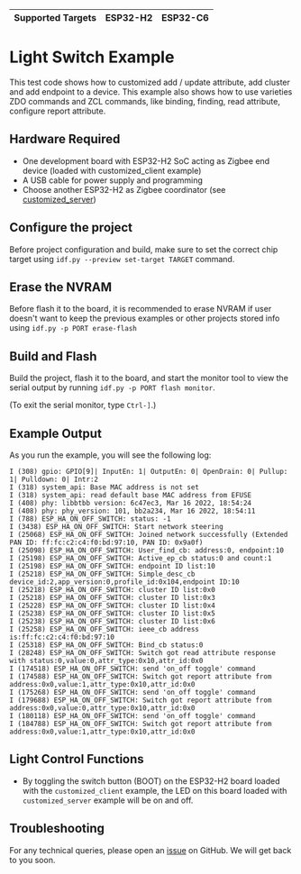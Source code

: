 | Supported Targets | ESP32-H2 | ESP32-C6 |
| ----------------- | -------- | -------- |

# Light Switch Example 

This test code shows how to customized add / update attribute, add cluster and add endpoint to a device. This example also shows how to use varieties ZDO commands and ZCL commands, like binding, finding, read attribute, configure report attribute.

## Hardware Required

* One development board with ESP32-H2 SoC acting as Zigbee end device (loaded with customized_client example)
* A USB cable for power supply and programming
* Choose another ESP32-H2 as Zigbee coordinator (see [customized_server](../customized_server/))

## Configure the project

Before project configuration and build, make sure to set the correct chip target using `idf.py --preview set-target TARGET` command.

## Erase the NVRAM 

Before flash it to the board, it is recommended to erase NVRAM if user doesn't want to keep the previous examples or other projects stored info 
using `idf.py -p PORT erase-flash`

## Build and Flash

Build the project, flash it to the board, and start the monitor tool to view the serial output by running `idf.py -p PORT flash monitor`.

(To exit the serial monitor, type ``Ctrl-]``.)

## Example Output

As you run the example, you will see the following log:

```
I (308) gpio: GPIO[9]| InputEn: 1| OutputEn: 0| OpenDrain: 0| Pullup: 1| Pulldown: 0| Intr:2
I (318) system_api: Base MAC address is not set
I (318) system_api: read default base MAC address from EFUSE
I (408) phy: libbtbb version: 6c47ec3, Mar 16 2022, 18:54:24
I (408) phy: phy_version: 101, bb2a234, Mar 16 2022, 18:54:11
I (788) ESP_HA_ON_OFF_SWITCH: status: -1
I (3438) ESP_HA_ON_OFF_SWITCH: Start network steering
I (25068) ESP_HA_ON_OFF_SWITCH: Joined network successfully (Extended PAN ID: ff:fc:c2:c4:f0:bd:97:10, PAN ID: 0x9a0f)
I (25098) ESP_HA_ON_OFF_SWITCH: User_find_cb: address:0, endpoint:10
I (25198) ESP_HA_ON_OFF_SWITCH: Active_ep_cb status:0 and count:1
I (25198) ESP_HA_ON_OFF_SWITCH: endpoint ID list:10
I (25218) ESP_HA_ON_OFF_SWITCH: Simple_desc_cb device_id:2,app_version:0,profile_id:0x104,endpoint ID:10
I (25218) ESP_HA_ON_OFF_SWITCH: cluster ID list:0x0
I (25218) ESP_HA_ON_OFF_SWITCH: cluster ID list:0x3
I (25228) ESP_HA_ON_OFF_SWITCH: cluster ID list:0x4
I (25238) ESP_HA_ON_OFF_SWITCH: cluster ID list:0x5
I (25238) ESP_HA_ON_OFF_SWITCH: cluster ID list:0x6
I (25258) ESP_HA_ON_OFF_SWITCH: ieee_cb address is:ff:fc:c2:c4:f0:bd:97:10
I (25318) ESP_HA_ON_OFF_SWITCH: Bind_cb status:0
I (28248) ESP_HA_ON_OFF_SWITCH: Switch got read attribute response with status:0,value:0,attr_type:0x10,attr_id:0x0
I (174518) ESP_HA_ON_OFF_SWITCH: send 'on_off toggle' command
I (174588) ESP_HA_ON_OFF_SWITCH: Switch got report attribute from address:0x0,value:1,attr_type:0x10,attr_id:0x0
I (175268) ESP_HA_ON_OFF_SWITCH: send 'on_off toggle' command
I (179688) ESP_HA_ON_OFF_SWITCH: Switch got report attribute from address:0x0,value:0,attr_type:0x10,attr_id:0x0
I (180118) ESP_HA_ON_OFF_SWITCH: send 'on_off toggle' command
I (184788) ESP_HA_ON_OFF_SWITCH: Switch got report attribute from address:0x0,value:1,attr_type:0x10,attr_id:0x0
```

## Light Control Functions

 * By toggling the switch button (BOOT) on the ESP32-H2 board loaded with the `customized_client` example, the LED on this board loaded with `customized_server` example will be on and off.


## Troubleshooting

For any technical queries, please open an [issue](https://github.com/espressif/esp-zigbee-sdk/issues) on GitHub. We will get back to you soon.
